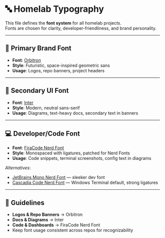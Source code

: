 # 🔤 Homelab Typography

This file defines the **font system** for all homelab projects.  
Fonts are chosen for clarity, developer-friendliness, and brand personality.

---

## 🚀 Primary Brand Font
- **Font**: [Orbitron](https://fonts.google.com/specimen/Orbitron)  
- **Style**: Futuristic, space-inspired geometric sans  
- **Usage**: Logos, repo banners, project headers  

---

## 📘 Secondary UI Font
- **Font**: [Inter](https://fonts.google.com/specimen/Inter)  
- **Style**: Modern, neutral sans-serif  
- **Usage**: Diagrams, text-heavy docs, secondary text in banners  

---

## 💻 Developer/Code Font
- **Font**: [FiraCode Nerd Font](https://www.nerdfonts.com/font-downloads)  
- **Style**: Monospaced with ligatures, patched for Nerd Fonts  
- **Usage**: Code snippets, terminal screenshots, config text in diagrams  

_Alternatives_:  
- [JetBrains Mono Nerd Font](https://www.nerdfonts.com/font-downloads) — sleeker dev font  
- [Cascadia Code Nerd Font](https://www.nerdfonts.com/font-downloads) — Windows Terminal default, strong ligatures  

---

## 📝 Guidelines
- **Logos & Repo Banners** → Orbitron  
- **Docs & Diagrams** → Inter  
- **Code & Dashboards** → FiraCode Nerd Font  
- Keep font usage consistent across repos for recognizability  

